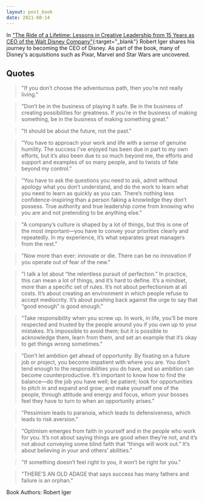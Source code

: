 ```yaml
---
layout: post_book
date: 2021-08-14
---
```


In ["The Ride of a Lifetime: Lessons in Creative Leadership from 15 Years as CEO of the Walt Disney Company"](https://www.amazon.co.uk/Ride-Lifetime-Lessons-Creative-Leadership/dp/1787630463/){:target="_blank"} Robert Iger shares his journey to becoming the CEO of Disney. As part of the book, many of Disney's acquisitions such as Pixar, Marvel and Star Wars are uncovered.

<!--end_excerpt-->

## Quotes

> "If you don’t choose the adventurous path, then you’re not really living."

> "Don’t be in the business of playing it safe. Be in the business of creating possibilities for greatness. If you’re in the business of making something, be in the business of making something great."

> "It should be about the future, not the past."

> "You have to approach your work and life with a sense of genuine humility. The success I’ve enjoyed has been due in part to my own efforts, but it’s also been due to so much beyond me, the efforts and support and examples of so many people, and to twists of fate beyond my control."

> "You have to ask the questions you need to ask, admit without apology what you don’t understand, and do the work to learn what you need to learn as quickly as you can. There’s nothing less confidence-inspiring than a person faking a knowledge they don’t possess. True authority and true leadership come from knowing who you are and not pretending to be anything else."

> "A company’s culture is shaped by a lot of things, but this is one of the most important—you have to convey your priorities clearly and repeatedly. In my experience, it’s what separates great managers from the rest."

> "Now more than ever: innovate or die. There can be no innovation if you operate out of fear of the new."

> "I talk a lot about “the relentless pursuit of perfection.” In practice, this can mean a lot of things, and it’s hard to define. It’s a mindset, more than a specific set of rules. It’s not about perfectionism at all costs. It’s about creating an environment in which people refuse to accept mediocrity. It’s about pushing back against the urge to say that “good enough” is good enough."

> "Take responsibility when you screw up. In work, in life, you’ll be more respected and trusted by the people around you if you own up to your mistakes. It’s impossible to avoid them; but it is possible to acknowledge them, learn from them, and set an example that it’s okay to get things wrong sometimes."

> "Don’t let ambition get ahead of opportunity. By fixating on a future job or project, you become impatient with where you are. You don’t tend enough to the responsibilities you do have, and so ambition can become counterproductive. It’s important to know how to find the balance—do the job you have well; be patient; look for opportunities to pitch in and expand and grow; and make yourself one of the people, through attitude and energy and focus, whom your bosses feel they have to turn to when an opportunity arises."

> "Pessimism leads to paranoia, which leads to defensiveness, which leads to risk aversion."

> "Optimism emerges from faith in yourself and in the people who work for you. It’s not about saying things are good when they’re not, and it’s not about conveying some blind faith that “things will work out.” It’s about believing in your and others’ abilities."

> "If something doesn’t feel right to you, it won’t be right for you."

> "THERE’S AN OLD ADAGE that says success has many fathers and failure is an orphan."

Book Authors: Robert Iger
